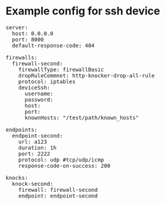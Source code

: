 # Example config for ssh device
<pre>
server:
  host: 0.0.0.0
  port: 8000
  default-response-code: 404

firewalls:
  firewall-second:
    firewallType: firewallBasic
    dropRuleCommnet: http-knocker-drop-all-rule
    protocol: iptables
    deviceSsh:
      username: <ssh device username>
      password: <ssh device password>
      host: <ip address or domain name of firewall>
      port: <port of ssh service>
      knownHosts: "/test/path/known_hosts"

endpoints:
  endpoint-second:
    url: a123
    duration: 1h
    port: 2222
    protocol: udp #tcp/udp/icmp
    response-code-on-success: 200

knocks:
  knock-second:
    firewall: firewall-second
    endpoint: endpoint-second
</pre>
